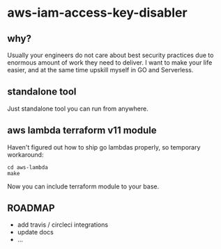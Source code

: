 # aws-iam-access-key-disabler

## why?

Usually your engineers do not care about best security practices due to enormous amount of work they need to deliver. I want to make your life easier, and at the same time upskill myself in GO and Serverless.

## standalone tool

Just standalone tool you can run from anywhere.

## aws lambda terraform v11 module

Haven't figured out how to ship go lambdas properly, so temporary workaround:

```
cd aws-lambda
make
```

Now you can include terraform module to your base.

## ROADMAP
- add travis / circleci integrations
- update docs
- ...
